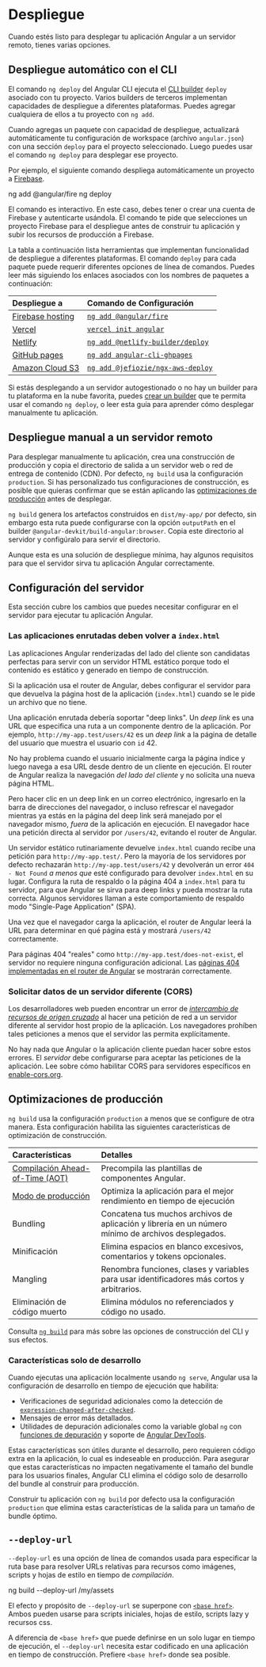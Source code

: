 # Despliegue

Cuando estés listo para desplegar tu aplicación Angular a un servidor remoto, tienes varias opciones.

## Despliegue automático con el CLI

El comando `ng deploy` del Angular CLI ejecuta el [CLI builder](tools/cli/cli-builder) `deploy` asociado con tu proyecto.
Varios builders de terceros implementan capacidades de despliegue a diferentes plataformas.
Puedes agregar cualquiera de ellos a tu proyecto con `ng add`.

Cuando agregas un paquete con capacidad de despliegue, actualizará automáticamente tu configuración de workspace (archivo `angular.json`) con una sección `deploy` para el proyecto seleccionado.
Luego puedes usar el comando `ng deploy` para desplegar ese proyecto.

Por ejemplo, el siguiente comando despliega automáticamente un proyecto a [Firebase](https://firebase.google.com/).

<docs-code language="shell">

ng add @angular/fire
ng deploy

</docs-code>

El comando es interactivo.
En este caso, debes tener o crear una cuenta de Firebase y autenticarte usándola.
El comando te pide que selecciones un proyecto Firebase para el despliegue antes de construir tu aplicación y subir los recursos de producción a Firebase.

La tabla a continuación lista herramientas que implementan funcionalidad de despliegue a diferentes plataformas.
El comando `deploy` para cada paquete puede requerir diferentes opciones de línea de comandos.
Puedes leer más siguiendo los enlaces asociados con los nombres de paquetes a continuación:

| Despliegue a                                                     | Comando de Configuración                                                                              |
|:---                                                               |:---                                                                                  |
| [Firebase hosting](https://firebase.google.com/docs/hosting)      | [`ng add @angular/fire`](https://npmjs.org/package/@angular/fire)                           |
| [Vercel](https://vercel.com/solutions/angular)                    | [`vercel init angular`](https://github.com/vercel/vercel/tree/main/examples/angular) |
| [Netlify](https://www.netlify.com)                                | [`ng add @netlify-builder/deploy`](https://npmjs.org/package/@netlify-builder/deploy)       |
| [GitHub pages](https://pages.github.com)                          | [`ng add angular-cli-ghpages`](https://npmjs.org/package/angular-cli-ghpages)               |
| [Amazon Cloud S3](https://aws.amazon.com/s3/?nc2=h_ql_prod_st_s3) | [`ng add @jefiozie/ngx-aws-deploy`](https://www.npmjs.com/package/@jefiozie/ngx-aws-deploy) |

Si estás desplegando a un servidor autogestionado o no hay un builder para tu plataforma en la nube favorita, puedes [crear un builder](tools/cli/cli-builder) que te permita usar el comando `ng deploy`, o leer esta guía para aprender cómo desplegar manualmente tu aplicación.

## Despliegue manual a un servidor remoto

Para desplegar manualmente tu aplicación, crea una construcción de producción y copia el directorio de salida a un servidor web o red de entrega de contenido (CDN).
Por defecto, `ng build` usa la configuración `production`.
Si has personalizado tus configuraciones de construcción, es posible que quieras confirmar que se están aplicando las [optimizaciones de producción](tools/cli/deployment#production-optimizations) antes de desplegar.

`ng build` genera los artefactos construidos en `dist/my-app/` por defecto, sin embargo esta ruta puede configurarse con la opción `outputPath` en el builder `@angular-devkit/build-angular:browser`.
Copia este directorio al servidor y configúralo para servir el directorio.

Aunque esta es una solución de despliegue mínima, hay algunos requisitos para que el servidor sirva tu aplicación Angular correctamente.

## Configuración del servidor

Esta sección cubre los cambios que puedes necesitar configurar en el servidor para ejecutar tu aplicación Angular.

### Las aplicaciones enrutadas deben volver a `index.html`

Las aplicaciones Angular renderizadas del lado del cliente son candidatas perfectas para servir con un servidor HTML estático porque todo el contenido es estático y generado en tiempo de construcción.

Si la aplicación usa el router de Angular, debes configurar el servidor para que devuelva la página host de la aplicación (`index.html`) cuando se le pide un archivo que no tiene.

Una aplicación enrutada debería soportar "deep links".
Un *deep link* es una URL que especifica una ruta a un componente dentro de la aplicación.
Por ejemplo, `http://my-app.test/users/42` es un *deep link* a la página de detalle del usuario que muestra el usuario con `id` 42.

No hay problema cuando el usuario inicialmente carga la página índice y luego navega a esa URL desde dentro de un cliente en ejecución.
El router de Angular realiza la navegación *del lado del cliente* y no solicita una nueva página HTML.

Pero hacer clic en un deep link en un correo electrónico, ingresarlo en la barra de direcciones del navegador, o incluso refrescar el navegador mientras ya estás en la página del deep link será manejado por el navegador mismo, *fuera* de la aplicación en ejecución.
El navegador hace una petición directa al servidor por `/users/42`, evitando el router de Angular.

Un servidor estático rutinariamente devuelve `index.html` cuando recibe una petición para `http://my-app.test/`.
Pero la mayoría de los servidores por defecto rechazarán `http://my-app.test/users/42` y devolverán un error `404 - Not Found` *a menos que* esté configurado para devolver `index.html` en su lugar.
Configura la ruta de respaldo o la página 404 a `index.html` para tu servidor, para que Angular se sirva para deep links y pueda mostrar la ruta correcta.
Algunos servidores llaman a este comportamiento de respaldo modo "Single-Page Application" (SPA).

Una vez que el navegador carga la aplicación, el router de Angular leerá la URL para determinar en qué página está y mostrará `/users/42` correctamente.

Para páginas 404 "reales" como `http://my-app.test/does-not-exist`, el servidor no requiere ninguna configuración adicional.
Las [páginas 404 implementadas en el router de Angular](guide/routing/common-router-tasks#displaying-a-404-page) se mostrarán correctamente.

### Solicitar datos de un servidor diferente (CORS)

Los desarrolladores web pueden encontrar un error de [*intercambio de recursos de origen cruzado*](https://developer.mozilla.org/docs/Web/HTTP/CORS "Cross-origin resource sharing") al hacer una petición de red a un servidor diferente al servidor host propio de la aplicación.
Los navegadores prohíben tales peticiones a menos que el servidor las permita explícitamente.

No hay nada que Angular o la aplicación cliente puedan hacer sobre estos errores.
El _servidor_ debe configurarse para aceptar las peticiones de la aplicación.
Lee sobre cómo habilitar CORS para servidores específicos en [enable-cors.org](https://enable-cors.org/server.html "Enabling CORS server").

## Optimizaciones de producción

`ng build` usa la configuración `production` a menos que se configure de otra manera. Esta configuración habilita las siguientes características de optimización de construcción.

| Características                                                           | Detalles                                                                                       |
|:---                                                                |:---                                                                                           |
| [Compilación Ahead-of-Time (AOT)](tools/cli/aot-compiler)          | Precompila las plantillas de componentes Angular.                                                     |
| [Modo de producción](tools/cli/deployment#development-only-features) | Optimiza la aplicación para el mejor rendimiento en tiempo de ejecución                                    |
| Bundling                                                           | Concatena tus muchos archivos de aplicación y librería en un número mínimo de archivos desplegados. |
| Minificación                                                       | Elimina espacios en blanco excesivos, comentarios y tokens opcionales.                                     |
| Mangling                                                           | Renombra funciones, clases y variables para usar identificadores más cortos y arbitrarios.              |
| Eliminación de código muerto                                              | Elimina módulos no referenciados y código no usado.                                                 |

Consulta [`ng build`](cli/build) para más sobre las opciones de construcción del CLI y sus efectos.

### Características solo de desarrollo

Cuando ejecutas una aplicación localmente usando `ng serve`, Angular usa la configuración de desarrollo
en tiempo de ejecución que habilita:

* Verificaciones de seguridad adicionales como la detección de [`expression-changed-after-checked`](errors/NG0100).
* Mensajes de error más detallados.
* Utilidades de depuración adicionales como la variable global `ng` con [funciones de depuración](api#core-global) y soporte de [Angular DevTools](tools/devtools).

Estas características son útiles durante el desarrollo, pero requieren código extra en la aplicación, lo cual es
indeseable en producción. Para asegurar que estas características no impacten negativamente el tamaño del bundle para los usuarios finales, Angular CLI
elimina el código solo de desarrollo del bundle al construir para producción.

Construir tu aplicación con `ng build` por defecto usa la configuración `production` que elimina estas características de la salida para un tamaño de bundle óptimo.

## `--deploy-url`

`--deploy-url` es una opción de línea de comandos usada para especificar la ruta base para resolver URLs relativas para recursos como imágenes, scripts y hojas de estilo en tiempo de *compilación*.

<docs-code language="shell">

ng build --deploy-url /my/assets

</docs-code>

El efecto y propósito de `--deploy-url` se superpone con [`<base href>`](guide/routing/common-router-tasks). Ambos pueden usarse para scripts iniciales, hojas de estilo, scripts lazy y recursos css.

A diferencia de `<base href>` que puede definirse en un solo lugar en tiempo de ejecución, el `--deploy-url` necesita estar codificado en una aplicación en tiempo de construcción.
Prefiere `<base href>` donde sea posible.
